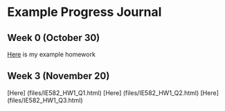 # Example Progress Journal

## Week 0 (October 30)

[Here](files/Homework0_interesting_R_examples.html) is my example homework

## Week 3 (November 20)

[Here] (files/IE582_HW1_Q1.html)
[Here] (files/IE582_HW1_Q2.html)
[Here] (files/IE582_HW1_Q3.html)
